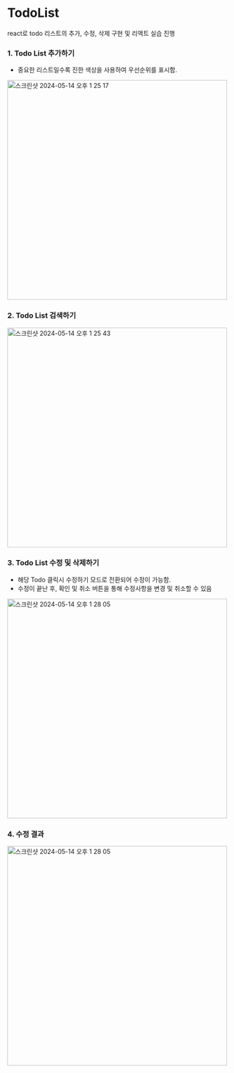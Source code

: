 # TodoList
react로 todo 리스트의 추가, 수정, 삭제 구현 및 리액트 실습 진행

### 1. Todo List 추가하기
- 중요한 리스트일수록 진한 색상을 사용하여 우선순위를 표시함.
<img width="500" alt="스크린샷 2024-05-14 오후 1 25 17" src="https://github.com/gariguri/TodoList/assets/135303833/50c60ea3-f1d2-4d59-91dd-6012521f105d">

### 2. Todo List 검색하기
<img width="500" alt="스크린샷 2024-05-14 오후 1 25 43" src="https://github.com/gariguri/TodoList/assets/135303833/468b64e4-513b-46db-b17a-1cca239ba7a8">

### 3. Todo List 수정 및 삭제하기
- 해당 Todo 클릭시 수정하기 모드로 전환되어 수정이 가능함.
- 수정이 끝난 후, 확인 및 취소 버튼을 통해 수정사항을 변경 및 취소할 수 있음
<img width="500" alt="스크린샷 2024-05-14 오후 1 28 05" src="https://github.com/gariguri/TodoList/assets/135303833/af4b0689-25bc-47c8-84d3-e8e546237d7b">

### 4. 수정 결과
<img width="500" alt="스크린샷 2024-05-14 오후 1 28 05" src="https://github.com/gariguri/TodoList/assets/135303833/7035a4f0-9747-4337-8e94-ad2842fe8948">
